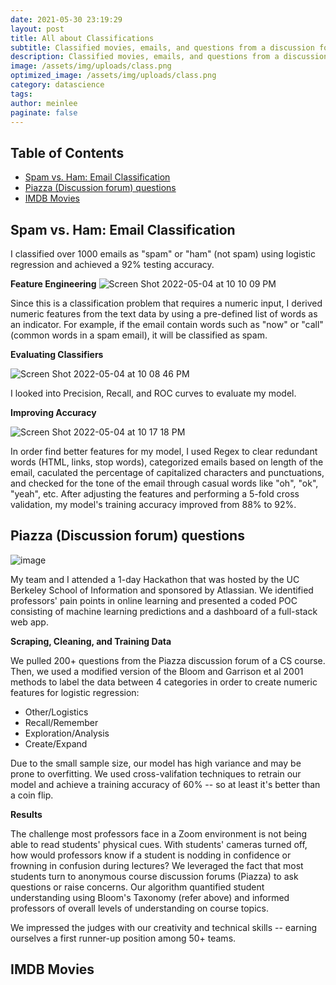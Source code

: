 ```yaml
---
date: 2021-05-30 23:19:29
layout: post
title: All about Classifications
subtitle: Classified movies, emails, and questions from a discussion forum
description: Classified movies, emails, and questions from a discussion forum
image: /assets/img/uploads/class.png
optimized_image: /assets/img/uploads/class.png
category: datascience
tags:
author: meinlee
paginate: false
---
```

<div id="toc_container">
<h2 class="toc_title">Table of Contents</h2>
<ul class="toc_list">
  <li><a href="#Spam vs. Ham: Email Classification">Spam vs. Ham: Email Classification</a></li>
  <li><a href="#Piazza (Discussion forum) questions">Piazza (Discussion forum) questions</a></li>
  <li><a href="#IMDB Movies">IMDB Movies</a></li>
</ul>
</div>


<h2 id="Spam vs. Ham: Email Classification">Spam vs. Ham: Email Classification</h2>

I classified over 1000 emails as "spam" or "ham" (not spam) using logistic regression and achieved a 92% testing accuracy. 

<b>Feature Engineering</b>
![Screen Shot 2022-05-04 at 10 10 09 PM](https://user-images.githubusercontent.com/73072620/166866512-4d48315e-5604-4102-b80b-0ef9919146ce.png)

Since this is a classification problem that requires a numeric input, I derived numeric features from the text data by using a pre-defined list of words as an indicator. For example, if the email contain words such as "now" or "call" (common words in a spam email), it will be classified as spam. 

<b>Evaluating Classifiers</b>

![Screen Shot 2022-05-04 at 10 08 46 PM](https://user-images.githubusercontent.com/73072620/166866430-af4c2154-a353-48c3-99a1-36ba3fe52398.png)

I looked into Precision, Recall, and ROC curves to evaluate my model. 

<b>Improving Accuracy</b>

![Screen Shot 2022-05-04 at 10 17 18 PM](https://user-images.githubusercontent.com/73072620/166866948-f3a37af5-81b5-46ee-9900-ddbe3d84c2eb.png)

In order find better features for my model, I used Regex to clear redundant words (HTML, links, stop words), categorized emails based on length of the email, caculated the percentage of capitalized characters and punctuations, and checked for the tone of the email through casual words like "oh", "ok", "yeah", etc. After adjusting the features and performing a 5-fold cross validation, my model's training accuracy improved from 88% to 92%.

<h2 id="Piazza (Discussion forum) questions">Piazza (Discussion forum) questions</h2>

![image](https://user-images.githubusercontent.com/73072620/166869512-4e712df2-1952-4d7f-8acd-dcedb301e133.png)

My team and I attended a 1-day Hackathon that was hosted by the UC Berkeley School of Information and sponsored by Atlassian. We identified professors' pain points in online learning and presented a coded POC consisting of machine learning predictions and a dashboard of a full-stack web app.

<b>Scraping, Cleaning, and Training Data</b>

We pulled 200+ questions from the Piazza discussion forum of a CS course. Then, we used a modified version of the Bloom and Garrison et al 2001 methods to label the data between 4 categories in order to create numeric features for logistic regression:

- Other/Logistics
- Recall/Remember
- Exploration/Analysis
- Create/Expand

Due to the small sample size, our model has high variance and may be prone to overfitting. We used cross-valifation techniques to retrain our model and achieve a training accuracy of 60% -- so at least it's better than a coin flip. 

<b>Results</b>

The challenge most professors face in a Zoom environment is not being able to read students' physical cues. With students' cameras turned off, how would professors know if a student is nodding in confidence or frowning in confusion during lectures? We leveraged the fact that most students turn to anonymous course discussion forums (Piazza) to ask questions or raise concerns. Our algorithm quantified student understanding using Bloom's Taxonomy (refer above) and informed professors of overall levels of understanding on course topics.

We impressed the judges with our creativity and technical skills -- earning ourselves a first runner-up position among 50+ teams. 

<h2 id="IMDB Movies">IMDB Movies</h2>

